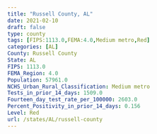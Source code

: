 ```yaml
---
title: "Russell County, AL"
date: 2021-02-10
draft: false
type: county
tags: [FIPS:1113.0,FEMA:4.0,Medium metro,Red]
categories: [AL]
County: Russell County
State: AL
FIPS: 1113.0
FEMA_Region: 4.0
Population: 57961.0
NCHS_Urban_Rural_Classification: Medium metro
Tests_in_prior_14_days: 1509.0
Fourteen_day_test_rate_per_100000: 2603.0
Percent_Positivity_in_prior_14_days: 0.156
Level: Red
url: /states/AL/russell-county
---
```



